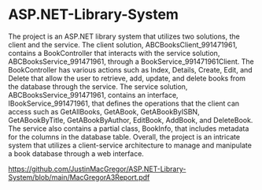 # ASP.NET-Library-System
The project is an ASP.NET library system that utilizes two solutions, the client and the service. The client solution, ABCBooksClient_991471961, contains a BookController that interacts with the service solution, ABCBooksService_991471961, through a BookService_991471961Client. The BookController has various actions such as Index, Details, Create, Edit, and Delete that allow the user to retrieve, add, update, and delete books from the database through the service. The service solution, ABCBooksService_991471961, contains an interface, IBookService_991471961, that defines the operations that the client can access such as GetAllBooks, GetABook, GetABookByISBN, GetABookByTitle, GetABookByAuthor, EditBook, AddBook, and DeleteBook. The service also contains a partial class, BookInfo, that includes metadata for the columns in the database table. Overall, the project is an intricate system that utilizes a client-service architecture to manage and manipulate a book database through a web interface.

https://github.com/JustinMacGregor/ASP.NET-Library-System/blob/main/MacGregorA3Report.pdf
